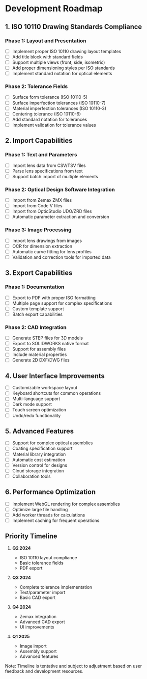 # Development Roadmap

## 1. ISO 10110 Drawing Standards Compliance
### Phase 1: Layout and Presentation
- [ ] Implement proper ISO 10110 drawing layout templates
- [ ] Add title block with standard fields
- [ ] Support multiple views (front, side, isometric)
- [ ] Add proper dimensioning styles per ISO standards
- [ ] Implement standard notation for optical elements

### Phase 2: Tolerance Fields
- [ ] Surface form tolerance (ISO 10110-5)
- [ ] Surface imperfection tolerances (ISO 10110-7)
- [ ] Material imperfection tolerances (ISO 10110-3)
- [ ] Centering tolerance (ISO 10110-6)
- [ ] Add standard notation for tolerances
- [ ] Implement validation for tolerance values

## 2. Import Capabilities
### Phase 1: Text and Parameters
- [ ] Import lens data from CSV/TSV files
- [ ] Parse lens specifications from text
- [ ] Support batch import of multiple elements

### Phase 2: Optical Design Software Integration
- [ ] Import from Zemax ZMX files
- [ ] Import from Code V files
- [ ] Import from OpticStudio UDO/ZRD files
- [ ] Automatic parameter extraction and conversion

### Phase 3: Image Processing
- [ ] Import lens drawings from images
- [ ] OCR for dimension extraction
- [ ] Automatic curve fitting for lens profiles
- [ ] Validation and correction tools for imported data

## 3. Export Capabilities
### Phase 1: Documentation
- [ ] Export to PDF with proper ISO formatting
- [ ] Multiple page support for complex specifications
- [ ] Custom template support
- [ ] Batch export capabilities

### Phase 2: CAD Integration
- [ ] Generate STEP files for 3D models
- [ ] Export to SOLIDWORKS native format
- [ ] Support for assembly files
- [ ] Include material properties
- [ ] Generate 2D DXF/DWG files

## 4. User Interface Improvements
- [ ] Customizable workspace layout
- [ ] Keyboard shortcuts for common operations
- [ ] Multi-language support
- [ ] Dark mode support
- [ ] Touch screen optimization
- [ ] Undo/redo functionality

## 5. Advanced Features
- [ ] Support for complex optical assemblies
- [ ] Coating specification support
- [ ] Material library integration
- [ ] Automatic cost estimation
- [ ] Version control for designs
- [ ] Cloud storage integration
- [ ] Collaboration tools

## 6. Performance Optimization
- [ ] Implement WebGL rendering for complex assemblies
- [ ] Optimize large file handling
- [ ] Add worker threads for calculations
- [ ] Implement caching for frequent operations

## Priority Timeline
1. **Q2 2024**
   - ISO 10110 layout compliance
   - Basic tolerance fields
   - PDF export

2. **Q3 2024**
   - Complete tolerance implementation
   - Text/parameter import
   - Basic CAD export

3. **Q4 2024**
   - Zemax integration
   - Advanced CAD export
   - UI improvements

4. **Q1 2025**
   - Image import
   - Assembly support
   - Advanced features

Note: Timeline is tentative and subject to adjustment based on user feedback and development resources. 